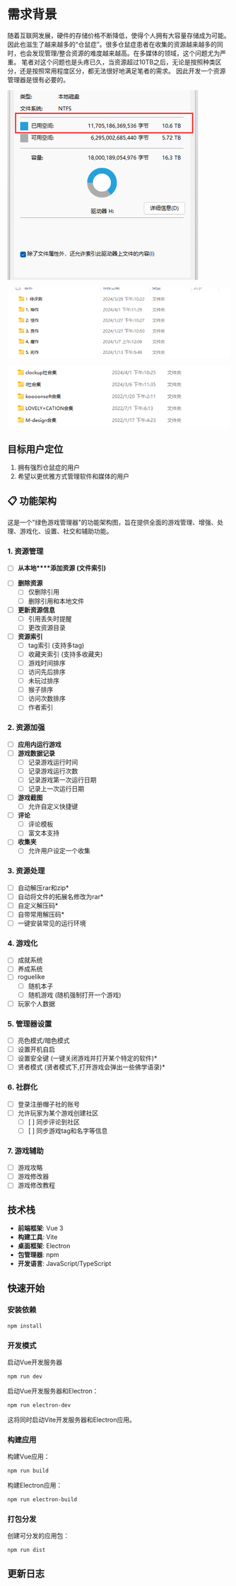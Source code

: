 # 需求背景

随着互联网发展，硬件的存储价格不断降低，使得个人拥有大容量存储成为可能。因此也滋生了越来越多的“仓鼠症”。很多仓鼠症患者在收集的资源越来越多的同时，也会发现管理/整合资源的难度越来越高。在多媒体的领域，这个问题尤为严重。
笔者对这个问题也是头疼已久，当资源超过10TB之后，无论是按照种类区分，还是按照常用程度区分，都无法很好地满足笔者的需求。
因此开发一个资源管理器是很有必要的。


![1759718298064](image/README/1759718298064.png)


![1759718315683](image/README/1759718315683.png)


![1759718322913](image/README/1759718322913.png)

## 目标用户定位

1. 拥有强烈仓鼠症的用户
2. 希望以更优雅方式管理软件和媒体的用户

## 📋 功能架构

这是一个"绿色游戏管理器"的功能架构图，旨在提供全面的游戏管理、增强、处理、游戏化、设置、社交和辅助功能。

### 1. 资源管理

* [ ] **从本地****添加资源 (文件索引)**

- [ ] **删除资源**
  - [ ] 仅删除引用
  - [ ] 删除引用和本地文件
- [ ] **更新资源信息**
  - [ ] 引用丢失时提醒
  - [ ] 更改资源目录
- [ ] **资源索引**
  - [ ] tag索引 (支持多tag)
  - [ ] 收藏夹索引 (支持多收藏夹)
  - [ ] 游戏时间排序
  - [ ] 访问先后排序
  - [ ] 未玩过排序
  - [ ] 猴子排序
  - [ ] 访问次数排序
  - [ ] 作者索引

### 2. 资源加强

- [ ] **应用内运行游戏**
- [ ] **游戏数据记录**
  - [ ] 记录游戏运行时间
  - [ ] 记录游戏运行次数
  - [ ] 记录游戏第一次运行日期
  - [ ] 记录上一次运行日期
- [ ] **游戏截图**
  - [ ] 允许自定义快捷键
- [ ] **评论**
  - [ ] 评论模板
  - [ ] 富文本支持
- [ ] **收集夹**
  - [ ] 允许用户设定一个收集

### 3. 资源处理

- [ ] 自动解压rar和zip*
- [ ] 自动将文件的拓展名修改为rar*
- [ ] 自定义解压码*
- [ ] 自带常用解压码*
- [ ] 一键安装常见的运行环境

### 4. 游戏化

- [ ] 成就系统
- [ ] 养成系统
- [ ] roguelike
  - [ ] 随机本子
  - [ ] 随机游戏 (随机强制打开一个游戏)
- [ ] 玩家个人数据

### 5. 管理器设置

- [ ] 亮色模式/暗色模式
- [ ] 设置开机自启
- [ ] 设置安全键 (一键关闭游戏并打开某个特定的软件)*
- [ ] 贤者模式 (贤者模式下,打开游戏会弹出一些佛学语录)*

### 6. 社群化

- [ ] 登录注册帽子社的账号
- [ ] 允许玩家为某个游戏创建社区
  - [ ] [ ] 同步评论到社区
  - [ ] [ ] 同步游戏tag和名字等信息

### 7. 游戏辅助

- [ ] 游戏攻略
- [ ] 游戏修改器
- [ ] 游戏修改教程

## 技术栈

- **前端框架**: Vue 3
- **构建工具**: Vite
- **桌面框架**: Electron
- **包管理器**: npm
- **开发语言**: JavaScript/TypeScript

## 快速开始

### 安装依赖

```bash
npm install
```

### 开发模式

启动Vue开发服务器

```bash
npm run dev
```

启动Vue开发服务器和Electron：

```bash
npm run electron-dev
```

这将同时启动Vite开发服务器和Electron应用。

### 构建应用

构建Vue应用：

```bash
npm run build
```

构建Electron应用：

```bash
npm run electron-build
```

### 打包分发

创建可分发的应用包：

```bash
npm run dist
```

## 更新日志
